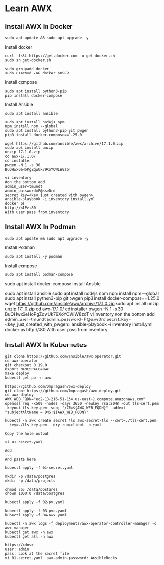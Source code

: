 # Learn AWX

## Install AWX In Docker

```
sudo apt update && sudo apt upgrade -y
```

Install docker
```
curl -fsSL https://get.docker.com -o get-docker.sh
sudo sh get-docker.sh

sudo groupadd docker
sudo usermod -aG docker $USER
```


Install compose
```
sudo apt install python3-pip
pip install docker-compose
```


Install Ansible
```
sudo apt install ansible
```

```
sudo apt install nodejs npm 
npm install npm --global
sudo apt install python3-pip git pwgen
pip3 install docker-compose==1.25.0
```

```
wget https://github.com/ansible/awx/archive/17.1.0.zip
sudo apt install unzip
unzip 17.1.0.zip
cd awx-17.1.0/
cd installer
pwgen -N 1 -s 30
BuQHwx6eHoPgZqwUk79XoYOWIW8zoT
```

```
vi inventory
#on the bottom add 
admin_user=tmundt
admin_password=P@ssw0rd
secret_key=<key_just_created_with_pwgen>
ansible-playbook -i inventory install.yml
docker ps
http://<IP>:80
With user pass from inventory
```


## Install AWX In Podman

```
sudo apt update && sudo apt upgrade -y
```


Install Podman
```
sudo apt install -y podman 
```



Install compose
```
sudo apt install podman-compose
```

sudo apt install docker-compose
Install Ansible

sudo apt install ansible
sudo apt install nodejs npm 
npm install npm --global
sudo apt install python3-pip git pwgen
pip3 install docker-compose==1.25.0
wget https://github.com/ansible/awx/archive/17.1.0.zip
sudo apt install unzip
unzip 17.1.0.zip
cd awx-17.1.0/
cd installer
pwgen -N 1 -s 30
BuQHwx6eHoPgZqwUk79XoYOWIW8zoT
vi inventory
#on the bottom add 
admin_user=tmundt
admin_password=P@ssw0rd
secret_key=<key_just_created_with_pwgen>
ansible-playbook -i inventory install.yml
docker ps
http://<IP>:80
With user pass from inventory




## Install AWX In Kubernetes

```
git clone https://github.com/ansible/awx-operator.git
cd awx-operator
git checkout 0.19.0
export NAMESPACE=awx
make deploy
kubectl get po -n awx

https://github.com/Ompragash/awx-deploy
git clone https://github.com/Ompragash/awx-deploy.git
cd awx-deploy
AWX_WEB_FQDN="ec2-18-216-51-154.us-east-2.compute.amazonaws.com"
openssl req -x509 -nodes -days 3650 -newkey rsa:2048 -out tls-cert.pem -keyout tls-key.pem -subj "/CN=${AWX_WEB_FQDN}" -addext "subjectAltName = DNS:${AWX_WEB_FQDN}"

kubectl -n awx create secret tls awx-secret-tls --cert=./tls-cert.pem --key=./tls-key.pem --dry-run=client -o yaml

Copy the hole output

vi 01-secret.yaml

Add
---
And paste here

kubectl apply -f 01-secret.yaml

mkdir -p /data/postgres
mkdir -p /data/projects

chmod 755 /data/postgres
chown 1000:0 /data/postgres

kubectl apply -f 02-pv.yaml

kubectl apply -f 03-pvc.yaml
kubectl apply -f 04-awx.yaml

kubectl -n awx logs -f deployments/awx-operator-controller-manager -c awx-manager
kubectl get awx -n awx
kubectl get all -n awx

https://<dns>
user: admin
pass: Look at the secret file
vi 01-secret.yaml  awx-admin-password: AnsibleRocks



```




